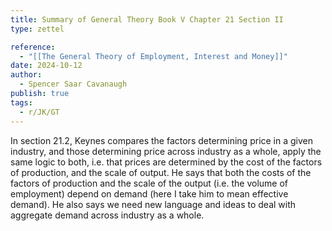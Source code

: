 ```yaml
---
title: Summary of General Theory Book V Chapter 21 Section II
type: zettel

reference:
  - "[[The General Theory of Employment, Interest and Money]]"
date: 2024-10-12
author:
  - Spencer Saar Cavanaugh
publish: true
tags:
  - r/JK/GT
---
```


In section 21.2, Keynes compares the factors determining price in a given industry, and those determining price across industry as a whole, apply the same logic to both, i.e. that prices are determined by the cost of the factors of production, and the scale of output. He says that both the costs of the factors of production and the scale of the output (i.e. the volume of employment) depend on demand (here I take him to mean effective demand). He also says we need new language and ideas to deal with aggregate demand across industry as a whole.
